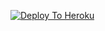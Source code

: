 [![Deploy To Heroku](https://www.herokucdn.com/deploy/button.svg)](https://heroku.com/deploy?template=https://github.com/rahulkhatri00/drmtxtbot)
